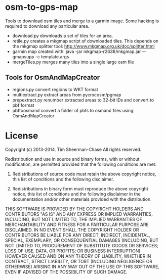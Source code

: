 osm-to-gps-map
==============

Tools to download osm tiles and merge to a garmin image. Some hacking is required to download any particular area.

* download.py downloads a set of tiles for an area.
* retile.py creates a mkgmap script of downloaded tiles. This depends on the mkgmap splitter tool: http://www.mkgmap.org.uk/doc/splitter.html
* garmin map created with: java -jar mkgmap-r2638/mkgmap.jar --gmapsupp -c template.args
* mergeTiles.py merges many tiles into a single large osm file 

Tools for OsmAndMapCreator
--------------------------

* regions.py convert regions to WKT format
* multiextract.py extract areas from pycrocosm/pgmap
* prepextract.py renumber extracted areas to 32-bit IDs and convert to pbf format
* pbftoosmand convert a folder of pbfs to osmand files using OsmAndMapCreator

License
=======

Copyright (c) 2013-2014, Tim Sheerman-Chase
All rights reserved.

Redistribution and use in source and binary forms, with or without modification, are permitted provided that the following conditions are met:

1. Redistributions of source code must retain the above copyright notice, this list of conditions and the following disclaimer.

2. Redistributions in binary form must reproduce the above copyright notice, this list of conditions and the following disclaimer in the documentation and/or other materials provided with the distribution.

THIS SOFTWARE IS PROVIDED BY THE COPYRIGHT HOLDERS AND CONTRIBUTORS "AS IS" AND ANY EXPRESS OR IMPLIED WARRANTIES, INCLUDING, BUT NOT LIMITED TO, THE IMPLIED WARRANTIES OF MERCHANTABILITY AND FITNESS FOR A PARTICULAR PURPOSE ARE DISCLAIMED. IN NO EVENT SHALL THE COPYRIGHT HOLDER OR CONTRIBUTORS BE LIABLE FOR ANY DIRECT, INDIRECT, INCIDENTAL, SPECIAL, EXEMPLARY, OR CONSEQUENTIAL DAMAGES (INCLUDING, BUT NOT LIMITED TO, PROCUREMENT OF SUBSTITUTE GOODS OR SERVICES; LOSS OF USE, DATA, OR PROFITS; OR BUSINESS INTERRUPTION) HOWEVER CAUSED AND ON ANY THEORY OF LIABILITY, WHETHER IN CONTRACT, STRICT LIABILITY, OR TORT (INCLUDING NEGLIGENCE OR OTHERWISE) ARISING IN ANY WAY OUT OF THE USE OF THIS SOFTWARE, EVEN IF ADVISED OF THE POSSIBILITY OF SUCH DAMAGE.

